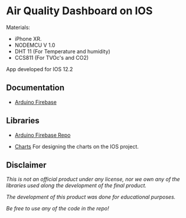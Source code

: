 # Air Quality Dashboard on IOS
  
Materials:

- iPhone XR.
- NODEMCU V 1.0
- DHT 11 (For Temperature and humidity)
- CCS811 (For TVOc's and CO2)

App developed for IOS 12.2

## Documentation 

- [Arduino Firebase](https://firebase-arduino.readthedocs.io/en/latest/)

## Libraries

- [Arduino Firebase Repo](https://github.com/FirebaseExtended/firebase-arduino)

- [Charts](https://github.com/danielgindi/Charts) For designing the charts on the IOS project.

## Disclaimer

*This is not an official product under any license, nor we own any of the libraries used along the development of the final product.*

*The development of this product was done for educational purposes.* 

*Be free to use any of the code in the repo!* 